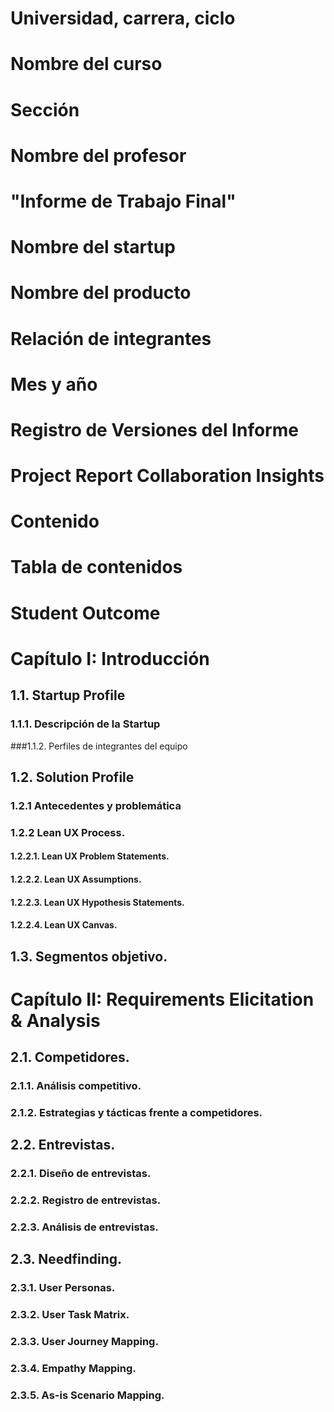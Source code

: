 Universidad, carrera, ciclo
============================
Nombre del curso
============================
Sección
============================
Nombre del profesor
============================
"Informe de Trabajo Final"
============================
Nombre del startup
============================
Nombre del producto
============================
Relación de integrantes
============================
Mes y año
============================
# Registro de Versiones del Informe
# Project Report Collaboration Insights
# Contenido
# Tabla de contenidos
# Student Outcome
# Capítulo I: Introducción
## 1.1. Startup Profile
### 1.1.1. Descripción de la Startup
###1.1.2. Perfiles de integrantes del equipo
## 1.2. Solution Profile
### 1.2.1 Antecedentes y problemática
### 1.2.2 Lean UX Process.
#### 1.2.2.1. Lean UX Problem Statements.
#### 1.2.2.2. Lean UX Assumptions.
#### 1.2.2.3. Lean UX Hypothesis Statements.
#### 1.2.2.4. Lean UX Canvas.
## 1.3. Segmentos objetivo.
# Capítulo II: Requirements Elicitation & Analysis
## 2.1. Competidores.
### 2.1.1. Análisis competitivo.
### 2.1.2. Estrategias y tácticas frente a competidores.
## 2.2. Entrevistas.
### 2.2.1. Diseño de entrevistas.
### 2.2.2. Registro de entrevistas.
### 2.2.3. Análisis de entrevistas.
## 2.3. Needfinding.
### 2.3.1. User Personas.
### 2.3.2. User Task Matrix.
### 2.3.3. User Journey Mapping.
### 2.3.4. Empathy Mapping.
### 2.3.5. As-is Scenario Mapping.